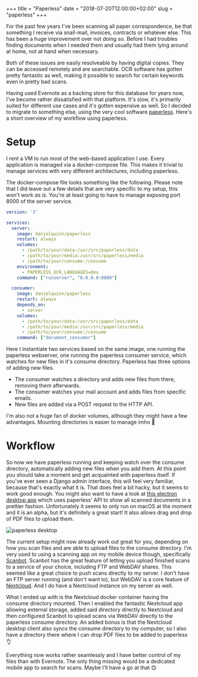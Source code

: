 +++
title = "Paperless"
date = "2018-07-20T12:00:00+02:00"
slug = "paperless"
+++

For the past few years I've been scanning all paper correspondence, be that something I receive via snail-mail, invoices, contracts or whatever else. This has been a huge improvement over not doing so. Before I had troubles finding documents when I needed them and usually had them lying around at home, not at hand when necessary.

Both of these issues are easily resolveable by having digital copies. They can be accessed remotely and are searchable. OCR software has gotten pretty fantastic as well, making it possible to search for certain keywords even in pretty bad scans.

Having used Evernote as a backing store for this database for years now, I've become rather dissatisfied with that platform. It's slow, it's primarily suited for different use cases and it's gotten expensive as well. So I decided to migrate to something else, using the very cool software [paperless](https://github.com/danielquinn/paperless). Here's a short overview of my workflow using paperless.

# Setup

I rent a VM to run most of the web-based application I use. Every application is managed via a docker-compose file. This makes it trivial to manage services with very different architectures, including paperless.

The docker-compose file looks something like the following. Please note that I did leave out a few details that are very specific to my setup, this won't work *as is*. You're at least going to have to manage exposing port 8000 of the server service.

```yaml
version: '3'

services:
  server:
    image: danielquinn/paperless
    restart: always
    volumes:
      - /path/to/your/data:/usr/src/paperless/data
      - /path/to/your/media:/usr/src/paperless/media
      - /path/to/your/consume:/consume
    environment:
      - PAPERLESS_OCR_LANGUAGES=deu
    command: ["runserver", "0.0.0.0:8000"]

  consumer:
    image: danielquinn/paperless
    restart: always
    depends_on:
      - server
    volumes:
      - /path/to/your/data:/usr/src/paperless/data
      - /path/to/your/media:/usr/src/paperless/media
      - /path/to/your/consume:/consume
    command: ["document_consumer"]
```

Here I instantiate two services based on the same image, one running the paperless webserver, one running the paperless consumer service, which watches for new files in it's consume directory. Paperless has three options of adding new files.

* The consumer watches a directory and adds new files from there, removing them afterwards.
* The consumer watches your mail account and adds files from specific emails.
* New files are added via a POST request to the HTTP API.

I'm also not a huge fan of docker volumes, although they might have a few advantages. Mounting directories is easier to manage imho 🙈

# Workflow

So now we have paperless running and keeping watch over the consume directory, automatically adding new files when you add them. At this point you should take a moment and get acquainted with paperless itself. If you've ever seen a Django admin interface, this will feel very familiar, because that's exactly what it is. That does feel a bit hacky, but it seems to work good enough. You might also want to have a look at [this electron desktop app](https://github.com/thomasbrueggemann/paperless-desktop) which uses paperless' API to show all scanned documents in a prettier fashion. Unfortunately it seems to only run on macOS at the moment and it is an alpha, but it's definitely a great start! It also allows drag and drop of PDF files to upload them.

![paperless desktop](https://camo.githubusercontent.com/faee244b57e1b91b7d613952faa3cc9923347ad1/687474703a2f2f692e696d6775722e636f6d2f467267417074452e706e67)

The current setup might now already work out great for you, depending on how you scan files and are able to upload files to the consume directory. I'm very used to using a scanning app on my mobile device though, specifically [Scanbot](https://scanbot.io/en/index.html). Scanbot has the great feature of letting you upload finished scans to a service of your choice, including FTP and WebDAV shares. This seemed like a great choice to push scans directly to my server. I don't have an FTP server running (and don't want to), but WebDAV is a core feature of [Nextcloud](https://nextcloud.com). And I do have a Nextcloud instance on my server as well.

What I ended up with is the Nextcloud docker container having the consume directory mounted. Then I enabled the fantastic Nextcloud app allowing external storage, added said directory directly to Nextcloud and then configured Scanbot to upload scans via WebDAV directly to the paperless consume directory. An added bonus is that the Nextcloud desktop client also syncs the consume directory to my computer, so I also have a directory there where I can drop PDF files to be added to paperless 👌

Everything now works rather seamlessly and I have better control of my files than with Evernote. The only thing missing would be a dedicated mobile app to search for scans. Maybe I'll have a go at that 😊
